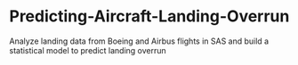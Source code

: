 # Predicting-Aircraft-Landing-Overrun
Analyze landing data from Boeing and Airbus flights in SAS and build a statistical model to predict landing overrun
